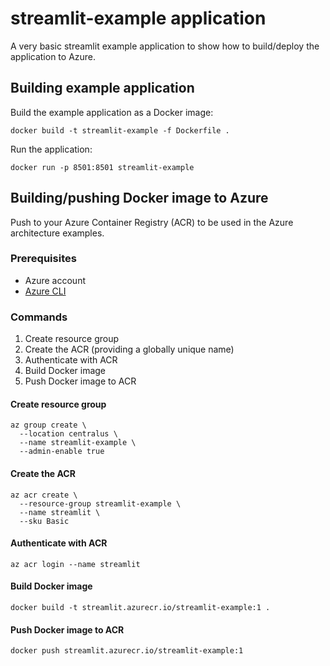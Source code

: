 # streamlit-example application

A very basic streamlit example application to show how to build/deploy the application to Azure.

## Building example application

Build the example application as a Docker image:

```
docker build -t streamlit-example -f Dockerfile .
```

Run the application:

```
docker run -p 8501:8501 streamlit-example
```

## Building/pushing Docker image to Azure

Push to your Azure Container Registry (ACR) to be used in the Azure architecture examples.

### Prerequisites

- Azure account
- [Azure CLI](https://docs.microsoft.com/en-us/cli/azure/get-started-with-azure-cli?view=azure-cli-latest)

### Commands

1. Create resource group
1. Create the ACR (providing a globally unique name)
1. Authenticate with ACR
1. Build Docker image
1. Push Docker image to ACR

#### Create resource group
```
az group create \
  --location centralus \
  --name streamlit-example \
  --admin-enable true
```

#### Create the ACR

```
az acr create \
  --resource-group streamlit-example \
  --name streamlit \
  --sku Basic
```

#### Authenticate with ACR

```
az acr login --name streamlit
```

#### Build Docker image

```
docker build -t streamlit.azurecr.io/streamlit-example:1 .
```

#### Push Docker image to ACR

```
docker push streamlit.azurecr.io/streamlit-example:1
```
